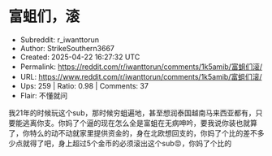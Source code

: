 # 富蛆们，滚

- Subreddit: r_iwanttorun
- Author: StrikeSouthern3667
- Created: 2025-04-22 16:27:32 UTC
- Permalink: https://reddit.com/r/iwanttorun/comments/1k5amib/富蛆们滚/
- URL: https://www.reddit.com/r/iwanttorun/comments/1k5amib/富蛆们滚/
- Ups: 259 | Ratio: 0.98 | Comments: 37
- Flair: 不懂就问


我21年的时候玩这个sub，那时候穷蛆遍地，甚至想润泰国越南马来西亚都有，只要能逃离你支。你妈了个逼的现在怎么全是富蛆在无病呻吟，要我说你装也就算了，你特么的动不动就家里提供资金的，身在北欧想回支的，你妈了个比的差不多少点就得了吧，身上超过5个金币的必须滚出这个sub😡，你妈了个比的

